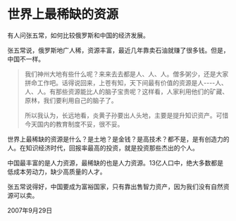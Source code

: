 # 世界上最稀缺的资源

有人问张五常，如何比较俄罗斯和中国的经济发展。

张五常说，俄罗斯地广人稀，资源丰富，最近几年靠卖石油就赚了很多钱。但是，中国不一样。

> 我们神州大地有些什么呢？来来去去都是人、人、人。僧多粥少，还是大家拼命工作吧。话得说回来，上苍有知，天下间最有价值的资源是人----人、人、人。有那些资源能比人的脑子宝贵呢？这样看，人家利用他们的矿藏、原林，我们要利用自己的脑子了。
> 
> 所以我认为，长远地看，炎黄子孙要出人头地，主要是提升知识资产。可惜今天国内的教育制度不妥，很不妥。

世界上最稀缺的资源是什么？是土地？是金钱？是高技术？都不是，是有创造力的人。在知识经济时代，回报率最高的投资，就是投资那些杰出的个人。

中国最丰富的是人力资源，最稀缺的也是人力资源。13亿人口中，绝大多数都是低成本劳动力，缺少高质量的人才。

张五常说得好，中国要成为富裕国家，只有靠出售智力资产，因为我们没有自然资源可以卖。

2007年9月29日
